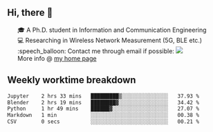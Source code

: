 <h2 > Hi, there 👋 </h3>

<div >
 <ul>
 🎓 A Ph.D. student in Information and Communication Engineering <br>
 💻 Researching in Wireless Network Measurement (5G, BLE etc.)<br>
 :speech_balloon: Contact me through email if possible: <a href="mailto:ethanjia@sjtu.edu.cn"><img src="https://img.shields.io/badge/-ethanjia@sjtu.edu.cn-c14438?style=plastic&logo=Gmail&logoColor=white&link=mailto:mailto:ethanjia@sjtu.edu.cn"></a> <br>
  More info @ <a href="https://haifengjia.github.io">my home page</a>
 </ul>
</div>

<h2 >
Weekly worktime breakdown
</h1>


<!--START_SECTION:waka-->

```txt
Jupyter    2 hrs 33 mins   █████████▒░░░░░░░░░░░░░░░   37.93 %
Blender    2 hrs 19 mins   ████████▓░░░░░░░░░░░░░░░░   34.42 %
Python     1 hr 49 mins    ██████▓░░░░░░░░░░░░░░░░░░   27.07 %
Markdown   1 min           ░░░░░░░░░░░░░░░░░░░░░░░░░   00.38 %
CSV        0 secs          ░░░░░░░░░░░░░░░░░░░░░░░░░   00.21 %
```

<!--END_SECTION:waka-->


